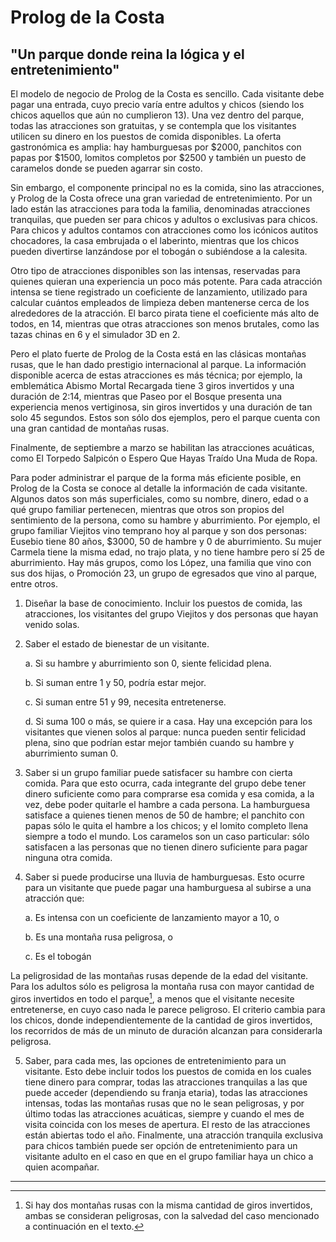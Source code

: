 # Prolog de la Costa
## "Un parque donde reina la lógica y el entretenimiento"

El modelo de negocio de Prolog de la Costa es sencillo. Cada visitante debe pagar una entrada, cuyo precio varía entre adultos y chicos (siendo los chicos aquellos que aún no cumplieron 13). Una vez dentro del parque, todas las atracciones son gratuitas, y se contempla que los visitantes utilicen su dinero en los puestos de comida disponibles. La oferta gastronómica es amplia: hay hamburguesas por $2000, panchitos con papas por $1500, lomitos completos por $2500 y también un puesto de caramelos donde se pueden agarrar sin costo.

Sin embargo, el componente principal no es la comida, sino las atracciones, y Prolog de la Costa ofrece una gran variedad de entretenimiento. Por un lado están las atracciones para toda la familia, denominadas atracciones tranquilas, que pueden ser para chicos y adultos o exclusivas para chicos. Para chicos y adultos contamos con atracciones como los icónicos autitos chocadores, la casa embrujada o el laberinto, mientras que los chicos pueden divertirse lanzándose por el tobogán o subiéndose a la calesita.

Otro tipo de atracciones disponibles son las intensas, reservadas para quienes quieran una experiencia un poco más potente. Para cada atracción intensa se tiene registrado un coeficiente de lanzamiento, utilizado para calcular cuántos empleados de limpieza deben mantenerse cerca de los alrededores de la atracción. El barco pirata tiene el coeficiente más alto de todos, en 14, mientras que otras atracciones son menos brutales, como las tazas chinas en 6 y el simulador 3D en 2.

Pero el plato fuerte de Prolog de la Costa está en las clásicas montañas rusas, que le han dado prestigio internacional al parque. La información disponible acerca de estas atracciones es más técnica; por ejemplo, la emblemática Abismo Mortal Recargada tiene 3 giros invertidos y una duración de 2:14, mientras que Paseo por el Bosque presenta una experiencia menos vertiginosa, sin giros invertidos y una duración de tan solo 45 segundos. Estos son sólo dos ejemplos, pero el parque cuenta con una gran cantidad de montañas rusas.

Finalmente, de septiembre a marzo se habilitan las atracciones acuáticas, como El Torpedo Salpicón o Espero Que Hayas Traído Una Muda de Ropa.

Para poder administrar el parque de la forma más eficiente posible, en Prolog de la Costa se conoce al detalle la información de cada visitante. Algunos datos son más superficiales, como su nombre, dinero, edad o a qué grupo familiar pertenecen, mientras que otros son propios del sentimiento de la persona, como su hambre y aburrimiento. Por ejemplo, el grupo familiar Viejitos vino temprano hoy al parque y son dos personas: Eusebio tiene 80 años, $3000, 50 de hambre y 0 de aburrimiento. Su mujer Carmela tiene la misma edad, no trajo plata, y no tiene hambre pero sí 25 de aburrimiento. Hay más grupos, como los López, una familia que vino con sus dos hijas, o Promoción 23, un grupo de egresados que vino al parque, entre otros.

1. Diseñar la base de conocimiento. Incluir los puestos de comida, las atracciones, los visitantes del grupo Viejitos y dos personas que hayan venido solas.

2. Saber el estado de bienestar de un visitante.
   
   a. Si su hambre y aburrimiento son 0, siente felicidad plena.
   
   b. Si suman entre 1 y 50, podría estar mejor.
   
   c. Si suman entre 51 y 99, necesita entretenerse.
   
   d. Si suma 100 o más, se quiere ir a casa.
   Hay una excepción para los visitantes que vienen solos al parque: nunca pueden sentir felicidad plena, sino que podrían estar mejor también cuando su hambre y aburrimiento suman 0.

3. Saber si un grupo familiar puede satisfacer su hambre con cierta comida. Para que esto ocurra, cada integrante del grupo debe tener dinero suficiente como para comprarse esa comida y esa comida, a la vez, debe poder quitarle el hambre a cada persona. La hamburguesa satisface a quienes tienen menos de 50 de hambre; el panchito con papas sólo le quita el hambre a los chicos; y el lomito completo llena siempre a todo el mundo. Los caramelos son un caso particular: sólo satisfacen a las personas que no tienen dinero suficiente para pagar ninguna otra comida.

4. Saber si puede producirse una lluvia de hamburguesas. Esto ocurre para un visitante que puede pagar una hamburguesa al subirse a una atracción que:
   
   a. Es intensa con un coeficiente de lanzamiento mayor a 10, o
   
   b. Es una montaña rusa peligrosa, o
   
   c. Es el tobogán

La peligrosidad de las montañas rusas depende de la edad del visitante. Para los adultos sólo es peligrosa la montaña rusa con mayor cantidad de giros invertidos en todo el parque[^1], a menos que el visitante necesite entretenerse, en cuyo caso nada le parece peligroso. El criterio cambia para los chicos, donde independientemente de la cantidad de giros invertidos, los recorridos de más de un minuto de duración alcanzan para considerarla peligrosa.

5. Saber, para cada mes, las opciones de entretenimiento para un visitante. Esto debe incluir todos los puestos de comida en los cuales tiene dinero para comprar, todas las atracciones tranquilas a las que puede acceder (dependiendo su franja etaria), todas las atracciones intensas, todas las montañas rusas que no le sean peligrosas, y por último todas las atracciones acuáticas, siempre y cuando el mes de visita coincida con los meses de apertura. El resto de las atracciones están abiertas todo el año.
   Finalmente, una atracción tranquila exclusiva para chicos también puede ser opción de entretenimiento para un visitante adulto en el caso en que en el grupo familiar haya un chico a quien acompañar.
---
[^1]: Si hay dos montañas rusas con la misma cantidad de giros invertidos, ambas se consideran peligrosas, con la salvedad del caso mencionado a continuación en el texto.